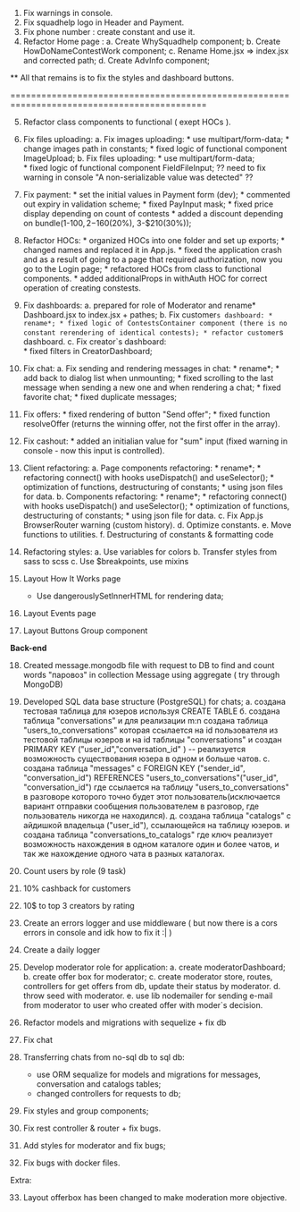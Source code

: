 1. Fix warnings in console.
2. Fix squadhelp logo in Header and Payment.
3. Fix phone number : create constant and use it.
4. Refactor Home page : 
    a. Create WhySquadhelp component;
    b. Create HowDoNameContestWork component;
    c. Rename Home.jsx => index.jsx and corrected path;
    d. Create AdvInfo component;

** All that remains is to fix the styles and dashboard buttons.

============================================================================================

5. Refactor class components to functional ( exept HOCs ).
6. Fix files uploading:
    a. Fix images uploading:
        * use multipart/form-data;
        * change images path in constants;
        * fixed logic of functional component ImageUpload;
    b. Fix files uploading:
        * use multipart/form-data;  
        * fixed logic of functional component FieldFileInput;
        ?? need to fix warning in console "A non-serializable value was detected" ?? 

7. Fix payment:
        * set the initial values in Payment form (dev);
        * commented out expiry in validation scheme;
        * fixed PayInput mask;
        * fixed price display depending on count of contests 
        * added a discount depending on bundle(1-$100, 2-$160(20%), 3-$210(30%));


8. Refactor HOCs:
        * organized HOCs into one folder and set up exports;
        * changed names and replaced it in App.js.
        * fixed the application crash and as a result of going to a page that required authorization, now you go to the Login page;
        * refactored HOCs from class to functional components. 
        * added additionalProps in withAuth HOC for correct operation of creating constests.

9. Fix dashboards:
    a. prepared for role of Moderator and rename* Dashboard.jsx to index.jsx + pathes;
    b. Fix customer`s dashboard:
        * rename*;
        * fixed logic of ContestsContainer component (there is no constant rerendering of identical contests);
        * refactor customer`s dashboard.
    c.  Fix creator`s dashboard:   
        * fixed filters in CreatorDashboard;

10. Fix chat:
    a. Fix sending and rendering messages in chat:
        * rename*;
        * add back to dialog list when unmounting;
        * fixed scrolling to the last message when sending a new one and when rendering a chat;
        * fixed favorite chat;
        * fixed duplicate messages;
        
11. Fix offers:
        * fixed rendering of button "Send offer";
        * fixed function resolveOffer (returns the winning offer, not the first offer in the array).      

12. Fix cashout:
        * added an initialian value for "sum" input (fixed warning in console - now this input is controlled).

13. Client refactoring:
     a. Page components refactoring:
        * rename*;
        * refactoring connect() with hooks useDispatch() and useSelector();
        * optimization of functions, destructuring of constants;
        * using json files for data.
     b. Components refactoring:
        * rename*;
        * refactoring connect() with hooks useDispatch() and useSelector();
        * optimization of functions, destructuring of constants;
        * using json file for data.
     c. Fix App.js BrowserRouter warning (custom history). 
     d. Optimize constants.
     e. Move functions to utilities.
     f. Destructuring of constants & formatting code

14. Refactoring styles:
    a. Use variables for colors
    b. Transfer styles from sass to scss
    c. Use $breakpoints, use mixins

15. Layout How It Works page
    * Use dangerouslySetInnerHTML for rendering data;

16. Layout Events page  

17. Layout Buttons Group component   


**Back-end**
    
18. Created message.mongodb file with request to DB to find and count words "паровоз" in collection Message using aggregate ( try through MongoDB) 

19. Developed SQL data base structure (PostgreSQL) for chats;
    а. создана тестовая таблица для юзеров используя CREATE TABLE
    б. создана таблица "conversations" и для реализации m:n создана таблица "users_to_conversations" которая ссылается на id пользователя из тестовой таблицы юзеров и на id таблицы "conversations" и создан PRIMARY KEY ("user_id","conversation_id" ) -- реализуется возможность существования юзера в одном и больше чатов.
    с. создана таблица "messages" с FOREIGN KEY ("sender_id", "conversation_id") REFERENCES "users_to_conversations"("user_id", "conversation_id") где ссылается на таблицу "users_to_conversations" в разговоре которого точно будет этот пользователь(исключается вариант отправки сообщения пользователем в разговор, где пользователь никогда не находился).
    д. создана таблица "catalogs" с айдишкой владельца ("user_id"), ссылающейся на таблицу юзеров. и создана таблица "conversations_to_catalogs" где ключ реализует возможность нахождения в одном каталоге один и более чатов, и так же нахождение одного чата в разных каталогах.

20. Count users by role (9 task)  
21. 10% cashback for customers 
22. 10$ to top 3 creators by rating  

23. Create an errors logger and use middleware ( but now there is a cors errors in console and idk how to fix it :| )

24. Create a daily logger

25. Develop moderator role for application: 
    a. create moderatorDashboard;
    b. create offer box for moderator;
    c. create moderator store, routes, controllers for get offers from db, update their status by moderator.
    d. throw seed with moderator.
    e. use lib nodemailer for sending e-mail from moderator to user who created offer with moder`s decision.

26. Refactor models and migrations with sequelize + fix db
27. Fix chat

28. Transferring chats from no-sql db to sql db:
    * use ORM sequalize for models and migrations for messages, conversation and catalogs tables;
    * changed controllers for requests to db;  

29. Fix styles and group components;    

30. Fix rest controller & router + fix bugs.
31. Add styles for moderator and fix bugs;
32. Fix bugs with docker files.

Extra:

33. Layout offerbox has been changed to make moderation more objective. 
